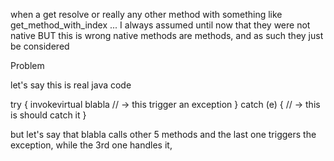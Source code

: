 
when a get resolve or really any other method
with something like get_method_with_index ...
I always assumed until now that they were not native
BUT this is wrong
native methods are methods, and as such they just be considered

Problem

let's say this is real java code

try {
 invokevirtual blabla // -> this trigger an exception
} catch (e) { // -> this is should catch it
}

but let's say that blabla calls other 5 methods and the last one triggers
the exception, while the 3rd one handles it,


